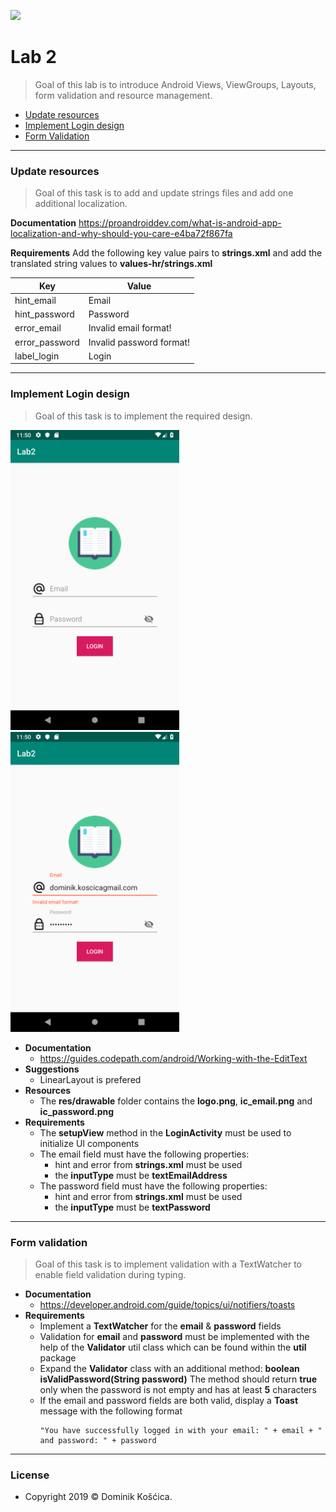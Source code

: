 ![](https://www.medicalcenter.virginia.edu/mobile-device-setup/colorsAndroidlogo.jpg/?s=50)
# Lab 2
> Goal of this lab is to introduce Android Views, ViewGroups, Layouts, form validation and resource management.

- [Update resources](#Update-Resources)
- [Implement Login design](#Implement-Login-design)
- [Form Validation](#Form-Validation)
---
### Update resources
>Goal of this task is to add and update strings files and add one additional localization. 

**Documentation** 
https://proandroiddev.com/what-is-android-app-localization-and-why-should-you-care-e4ba72f867fa

**Requirements**
Add the following key value pairs to **strings.xml** and add the translated string values to **values-hr/strings.xml**

Key  | Value
------------- | -------------
hint_email  | Email
hint_password  | Password
error_email  | Invalid email format!
error_password  | Invalid password format!
label_login  | Login
    
---
### Implement Login design
>Goal of this task is to implement the required design.

<img src="LoginScreenDesign_1.png" width="270" height="480"><img src="LoginScreenDesign_2.png" width="270" height="480">

* **Documentation**
    * https://guides.codepath.com/android/Working-with-the-EditText
* **Suggestions** 
    * LinearLayout is prefered
* **Resources** 
    * The **res/drawable** folder contains the **logo.png**, **ic_email.png** and **ic_password.png**
* **Requirements**
    * The **setupView** method in the **LoginActivity** must be used to initialize UI components
    * The email field must have the following properties:
        * hint and error from **strings.xml** must be used
        * the **inputType** must be **textEmailAddress** 
     * The password field must have the following properties:
        * hint and error from **strings.xml** must be used
        * the **inputType** must be **textPassword** 
---

### Form validation 
>Goal of this task is to implement validation with a TextWatcher to enable field validation during typing.

* **Documentation** 
    * https://developer.android.com/guide/topics/ui/notifiers/toasts
* **Requirements**
    * Implement a **TextWatcher** for the **email** & **password** fields 
    * Validation for **email** and **password** must be implemented with the help of the **Validator** util class which can be found within the **util** package
    * Expand the **Validator** class with an additional method:
        **boolean isValidPassword(String password)** 
        The method should return **true** only when the password is not empty and has at least **5** characters
    * If the email and password fields are both valid, display a **Toast** message with the following format
        ```
        "You have successfully logged in with your email: " + email + " and password: " + password
        ```
---
### License
* Copyright 2019 © Dominik Košćica.
